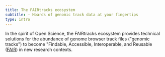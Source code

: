 ```yaml
---
title: The FAIRtracks ecosystem
subtitle: – Hoards of genomic track data at your fingertips
type: intro
---
```


In the spirit of Open Science, the FAIRtracks ecosystem provides technical solutions for the
abundance of genome browser track files ("genomic tracks") to become "Findable, Accessible,
Interoperable, and Reusable ([FAIR](https://www.go-fair.org/fair-principles/)) in new research
contexts.
